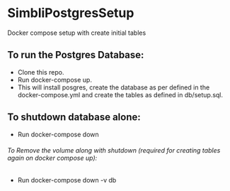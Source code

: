 # SimbliPostgresSetup
Docker compose setup with create initial tables

## To run the Postgres Database:
- Clone this repo.
- Run docker-compose up.
- This will install posgres, create the database as per defined in the docker-compose.yml and create the tables as defined in db/setup.sql.

## To shutdown database alone:
- Run docker-compose down

###### To Remove the volume along with shutdown (required for creating tables again on docker compose up):
- Run docker-compose down -v db 

